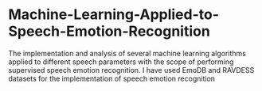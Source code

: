 # Machine-Learning-Applied-to-Speech-Emotion-Recognition
The implementation and analysis of several machine learning algorithms applied to different speech parameters with the scope of performing supervised speech emotion recognition.
I have used EmoDB and RAVDESS datasets for the implementation of speech emotion recognition

